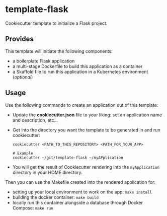 # template-flask

Cookiecutter template to initialize a Flask project.

## Provides

This template will initiate the following components:

- a boilerplate Flask application
- a multi-stage Dockerfile to build this application as a container
- a Skaffold file to run this application in a Kubernetes environment (*optional*)

## Usage

Use the following commands to create an application out of this template:

- Update the **cookiecutter.json** file to your liking: set an application name and description, etc...
- Get into the directory you want the template to be generated in and run cookiecutter:

    ```shell
    cookiecutter <PATH_TO_THIS_REPOSITORY> <PATH_FOR_YOUR_APP>

    # Example
    cookiecutter ~/git/template-flask ~/myAPplication
    ```
- You will get the result of Cookiecutter rendering into the `myApplication` directory in your HOME directory.

Then you can use the Makefile created into the rendered application for:

- setting up your local environment to work on the app: `make install`
- building the docker container: `make build`
- locally run this container alongside a database through Docker Compose: `make run`
